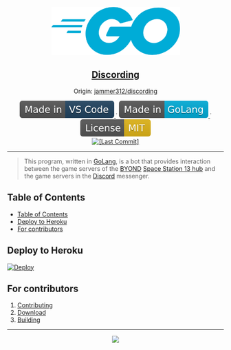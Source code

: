 
<p align="center">
    <img
        src="./.github/static/1200px-Go_Logo_Blue.svg.png"
        width=299
        />
	<h2 align="center">
		<a href="https://github.com/Gesugao-san/infrastructure-template-repository">Discording</a>
	</h2>
	<p align="center">
		Origin:
		<a href="https://github.com/jammer312/discording">
			jammer312/discording
		</a>
	</p>
</p>

<p align="center">
	<!--
		Static Badges
        Generated by: https://shields.io/
	-->
	<a href="https://code.visualstudio.com/">
		<img alt="[Made in VS Code]"
		src="./.github/static/Made_in-VS_Code-1f425f.svg"/>
	</a>˙
	<a href="https://golang.org/">
		<img alt="[Made in GoLang]"
		src="./.github/static/Made in-GoLang-00acd7.svg"/>
	</a>˙
	<a href="https://opensource.org/licenses/MIT">
		<img alt="[License MIT]"
		src="./.github/static/License-MIT-yellow.svg"/>
	</a>
	<br>
	<!--
		Dinamic Badges
		Note: "../.." for escaping "blob/master"
	-->
	<a href="./../../commits/">
		<img alt="[Last Commit]"
		src="https://img.shields.io/github/last-commit/jammer312/discording"/>
	</a>
</p>

---

> This program, written in [GoLang](https://golang.org/), is a bot that provides interaction between the game servers of the [BYOND](http://www.byond.com/) [Space Station 13 hub](http://www.byond.com/games/Exadv1/SpaceStation13) and the game servers in the [Discord](https://discord.com/) messenger.

## Table of Contents

- [Table of Contents](#table-of-contents)
- [Deploy to Heroku](#deploy-to-heroku)
- [For contributors](#for-contributors)

## Deploy to Heroku
[![Deploy](https://www.herokucdn.com/deploy/button.svg)](https://heroku.com/deploy?template=https://github.com/jammer312/discording)

## For contributors

 1. [Contributing](./.github/CONTRIBUTING.md)
 1. [Download](./.github/DOWNLOAD.md)
 1. [Building](./.github/BUILDING.md)

---

<p align="center">
  <img src="https://2ip.io/bar/ip3.gif"/>
</p>
